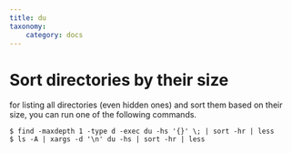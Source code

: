 ```yaml
---
title: du
taxonomy:
    category: docs
---
```


# Sort directories by their size

for listing all directories (even hidden ones) and sort them based on their size, you can run one of the following commands.

```
$ find -maxdepth 1 -type d -exec du -hs '{}' \; | sort -hr | less
$ ls -A | xargs -d '\n' du -hs | sort -hr | less
```
